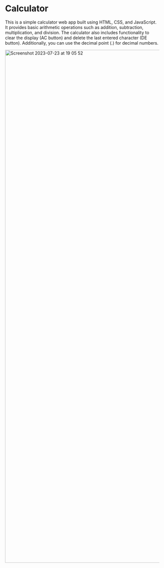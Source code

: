 # Calculator

This is a simple calculator web app built using HTML, CSS, and JavaScript. It provides basic arithmetic operations such as addition, subtraction, multiplication, and division. The calculator also includes functionality to clear the display (AC button) and delete the last entered character (DE button). Additionally, you can use the decimal point (.) for decimal numbers.

<img width="1673" alt="Screenshot 2023-07-23 at 19 05 52" src="https://github.com/ericphamm/Calculator/assets/119808652/207d30f4-eb6b-4bee-99b2-a726189000b5">
